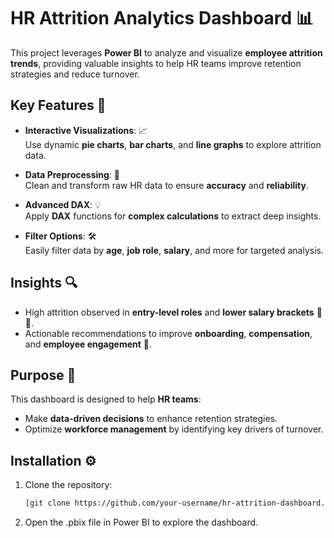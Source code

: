 # **HR Attrition Analytics Dashboard** 📊

This project leverages **Power BI** to analyze and visualize **employee attrition trends**, providing valuable insights to help HR teams improve retention strategies and reduce turnover. 

## **Key Features** 🎯
- **Interactive Visualizations**: 📈  
  Use dynamic **pie charts**, **bar charts**, and **line graphs** to explore attrition data.

- **Data Preprocessing**: 🔄  
  Clean and transform raw HR data to ensure **accuracy** and **reliability**.

- **Advanced DAX**: 💡  
  Apply **DAX** functions for **complex calculations** to extract deep insights.

- **Filter Options**: 🛠️  
  Easily filter data by **age**, **job role**, **salary**, and more for targeted analysis.

## **Insights** 🔍
- High attrition observed in **entry-level roles** and **lower salary brackets** 💼💸.
- Actionable recommendations to improve **onboarding**, **compensation**, and **employee engagement** 🔑.

## **Purpose** 🎯
This dashboard is designed to help **HR teams**:
- Make **data-driven decisions** to enhance retention strategies.
- Optimize **workforce management** by identifying key drivers of turnover.

## **Installation** ⚙️
1. Clone the repository:  
   ```bash
   [git clone https://github.com/your-username/hr-attrition-dashboard.git](https://github.com/Atul-770/Hr_Attrition_Dashboard.git)
2. Open the .pbix file in Power BI to explore the dashboard.
